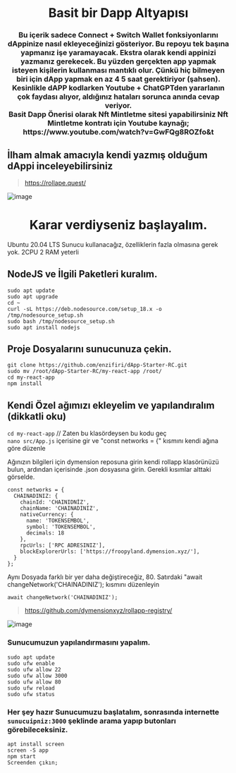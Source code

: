 <h1 align="center">Basit bir Dapp Altyapısı</h1>

<h3 align="center">
Bu içerik sadece Connect + Switch Wallet fonksiyonlarını dAppinize nasıl ekleyeceğinizi gösteriyor. Bu repoyu tek başına yapmanız işe yaramayacak. Ekstra olarak kendi appinizi yazmanız gerekecek. Bu yüzden gerçekten app yapmak isteyen kişilerin kullanması mantıklı olur. Çünkü hiç bilmeyen biri için dApp yapmak en az 4 5 saat gerektiriyor (şahsen). Kesinlikle dAPP kodlarken Youtube + ChatGPTden yararlanın çok faydası alıyor, aldığınız hataları sorunca anında cevap veriyor. <br>
 Basit Dapp Önerisi olarak Nft Mintletme sitesi yapabilirsiniz
Nft Mintletme kontratı için Youtube kaynağı; https://www.youtube.com/watch?v=GwFQg8ROZfo&t
</h3>

## İlham almak amacıyla kendi yazmış olduğum dAppi inceleyebilirsiniz
> https://rollape.quest/

![image](https://github.com/enzifiri/dApp-Starter-RC/assets/76253089/99e5e956-290f-49c1-9400-1e564cc00f34)

<h1 align="center">Karar verdiyseniz başlayalım.</h1>

Ubuntu 20.04 LTS Sunucu kullanacağız, özelliklerin fazla olmasına gerek yok. 2CPU 2 RAM yeterli

## NodeJS ve İlgili Paketleri kuralım.
```
sudo apt update
sudo apt upgrade
cd ~
curl -sL https://deb.nodesource.com/setup_18.x -o /tmp/nodesource_setup.sh
sudo bash /tmp/nodesource_setup.sh
sudo apt install nodejs

```

## Proje Dosyalarını sunucunuza çekin.
```
git clone https://github.com/enzifiri/dApp-Starter-RC.git
sudo mv /root/dApp-Starter-RC/my-react-app /root/
cd my-react-app
npm install
```

## Kendi Özel ağımızı ekleyelim ve yapılandıralım (dikkatli oku)
```cd my-react-app``` // Zaten bu klasördeysen bu kodu geç <br>
```nano src/App.js``` içerisine gir ve "const networks = {" kısmını kendi ağına göre düzenle <br>

Ağınızın bilgileri için dymension reposuna girin kendi rollapp klasörünüzü bulun, ardından içerisinde .json dosyasına girin. Gerekli kısımlar alttaki görselde.

```
const networks = {
  CHAINADINIZ: {
    chainId: 'CHAINIDNİZ',
    chainName: 'CHAINADINIZ',
    nativeCurrency: {
      name: 'TOKENSEMBOL',
      symbol: 'TOKENSEMBOL',
      decimals: 18
    },
    rpcUrls: ['RPC ADRESINIZ'],
    blockExplorerUrls: ['https://froopyland.dymension.xyz/'],
  }
};
```
Aynı Dosyada farklı bir yer daha değiştireceğiz, 80. Satırdaki "await changeNetwork('CHAINADINIZ'); kısmını düzenleyin
```
await changeNetwork('CHAINADINIZ');
```
> https://github.com/dymensionxyz/rollapp-registry/

![image](https://github.com/enzifiri/dApp-Starter-RC/assets/76253089/034fe5e5-c3a4-4bc9-b2ff-54df939f0c35)


### Sunucumuzun yapılandırmasını yapalım.
```
sudo apt update
sudo ufw enable
sudo ufw allow 22
sudo ufw allow 3000
sudo ufw allow 80
sudo ufw reload
sudo ufw status
```

### Her şey hazır Sunucumuzu başlatalım, sonrasında internette ``sunucuipniz:3000`` şeklinde arama yapıp butonları görebileceksiniz.
```
apt install screen
screen -S app
npm start
Screenden çıkın;
```
